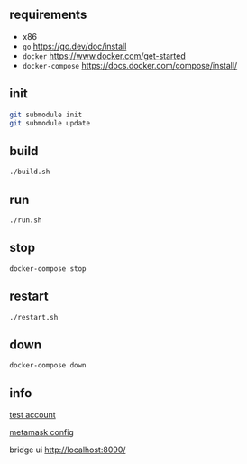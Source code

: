 
## requirements

* x86
* `go` <https://go.dev/doc/install>
* `docker` <https://www.docker.com/get-started>
* `docker-compose` <https://docs.docker.com/compose/install/>

## init

```bash
git submodule init
git submodule update
```

## build

```
./build.sh
```

## run

```
./run.sh
```

## stop

```
docker-compose stop
```

## restart

```
./restart.sh
```

## down

```
docker-compose down
```

## info

[test account](https://github.com/cwbhhjl/zkevm-node/tree/e8a3c4bf5629b5325191e16d5180c9396216fa9f/docs/running_local.md#accounts)

[metamask config](https://github.com/cwbhhjl/zkevm-node/tree/e8a3c4bf5629b5325191e16d5180c9396216fa9f/docs/running_local.md#metamask)

bridge ui <http://localhost:8090/>  